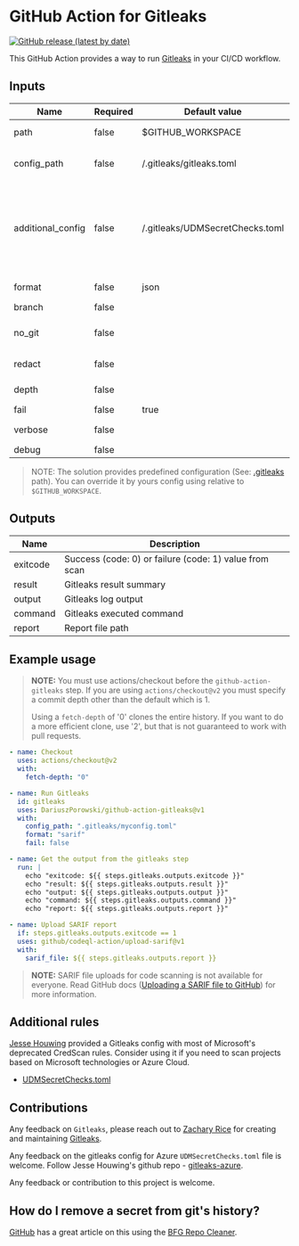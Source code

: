 # GitHub Action for Gitleaks

[![GitHub release (latest by date)](https://img.shields.io/github/v/release/DariuszPorowski/github-action-gitleaks)](https://github.com/DariuszPorowski/github-action-gitleaks/releases)

This GitHub Action provides a way to run [Gitleaks](https://github.com/zricethezav/gitleaks) in your CI/CD workflow.

## Inputs

| Name              | Required | Default value                   | Description                                                                                                                                                    |
| ----------------- | -------- | ------------------------------- | -------------------------------------------------------------------------------------------------------------------------------------------------------------- |
| path              | false    | $GITHUB_WORKSPACE               | Path to scan (relative to $GITHUB_WORKSPACE)                                                                                                                   |
| config_path       | false    | /.gitleaks/gitleaks.toml        | Path to config (relative to $GITHUB_WORKSPACE)                                                                                                                 |
| additional_config | false    | /.gitleaks/UDMSecretChecks.toml | Path to an additional gitleaks config to append with an existing config (relative to $GITHUB_WORKSPACE). Set to "false" if additional_config does not required |
| format            | false    | json                            | Report file format: json, csv, sarif                                                                                                                           |
| branch            | false    |                                 | Branch to scan                                                                                                                                                 |
| no_git            | false    |                                 | Treat git repos as plain directories and scan those file                                                                                                       |
| redact            | false    |                                 | Redact secrets from log messages and leaks                                                                                                                     |
| depth             | false    |                                 | Number of commits to scan                                                                                                                                      |
| fail              | false    | true                            | Fail if secrets founded                                                                                                                                        |
| verbose           | false    |                                 | Show verbose output from scan                                                                                                                                  |
| debug             | false    |                                 | Log debug messages                                                                                                                                             |

> NOTE: The solution provides predefined configuration (See: [.gitleaks](https://github.com/DariuszPorowski/github-action-gitleaks/tree/main/.gitleaks) path). You can override it by yours config using relative to `$GITHUB_WORKSPACE`.

## Outputs

| Name     | Description                                            |
| -------- | ------------------------------------------------------ |
| exitcode | Success (code: 0) or failure (code: 1) value from scan |
| result   | Gitleaks result summary                                |
| output   | Gitleaks log output                                    |
| command  | Gitleaks executed command                              |
| report   | Report file path                                       |

## Example usage

> **NOTE:** You must use actions/checkout before the `github-action-gitleaks` step. If you are using `actions/checkout@v2` you must specify a commit depth other than the default which is 1.
>
> Using a `fetch-depth` of '0' clones the entire history. If you want to do a more efficient clone, use '2', but that is not guaranteed to work with pull requests.

```yaml
- name: Checkout
  uses: actions/checkout@v2
  with:
    fetch-depth: "0"

- name: Run Gitleaks
  id: gitleaks
  uses: DariuszPorowski/github-action-gitleaks@v1
  with:
    config_path: ".gitleaks/myconfig.toml"
    format: "sarif"
    fail: false

- name: Get the output from the gitleaks step
  run: |
    echo "exitcode: ${{ steps.gitleaks.outputs.exitcode }}"
    echo "result: ${{ steps.gitleaks.outputs.result }}"
    echo "output: ${{ steps.gitleaks.outputs.output }}"
    echo "command: ${{ steps.gitleaks.outputs.command }}"
    echo "report: ${{ steps.gitleaks.outputs.report }}"

- name: Upload SARIF report
  if: steps.gitleaks.outputs.exitcode == 1
  uses: github/codeql-action/upload-sarif@v1
  with:
    sarif_file: ${{ steps.gitleaks.outputs.report }}
```

> **NOTE:** SARIF file uploads for code scanning is not available for everyone. Read GitHub docs ([Uploading a SARIF file to GitHub](https://docs.github.com/en/code-security/code-scanning/integrating-with-code-scanning/uploading-a-sarif-file-to-github)) for more information.

## Additional rules

[Jesse Houwing](https://github.com/jessehouwing) provided a Gitleaks config with most of Microsoft's deprecated CredScan rules. Consider using it if you need to scan projects based on Microsoft technologies or Azure Cloud.

- [UDMSecretChecks.toml](https://github.com/jessehouwing/gitleaks-azure/blob/main/UDMSecretChecks.toml)

## Contributions

Any feedback on `Gitleaks`, please reach out to [Zachary Rice](https://github.com/zricethezav) for creating and maintaining [Gitleaks](https://github.com/zricethezav/gitleaks).

Any feedback on the gitleaks config for Azure `UDMSecretChecks.toml` file is welcome. Follow Jesse Houwing's github repo - [gitleaks-azure](https://github.com/jessehouwing/gitleaks-azure).

Any feedback or contribution to this project is welcome.

## How do I remove a secret from git's history?

[GitHub](https://docs.github.com/en/authentication/keeping-your-account-and-data-secure/removing-sensitive-data-from-a-repository) has a great article on this using the [BFG Repo Cleaner](https://rtyley.github.io/bfg-repo-cleaner/).
